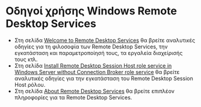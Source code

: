 # Οδηγοί χρήσης Windows Remote Desktop Services

- Στη σελίδα [Welcome to Remote Desktop Services](https://learn.microsoft.com/en-us/windows-server/remote/remote-desktop-services/welcome-to-rds) θα βρείτε αναλυτικές οδηγίες για τη φιλοσοφία των Remote Desktop Services, την εγκατάσταση και παραμετροποίησή τους, τα εργαλεία διαχείρισής τους κτλ.
- Στη σελίδα [Install Remote Desktop Session Host role service in Windows Server without Connection Broker role service](https://learn.microsoft.com/en-us/troubleshoot/windows-server/remote/install-rds-host-role-service-without-connection-broker?source=recommendations) θα βρείτε αναλυτικές οδηγίες για την εγκατάσταση του Remote Desktop Session Host ρόλου.
- Στη σελίδα [About Remote Desktop Services](https://learn.microsoft.com/en-us/windows/win32/termserv/about-terminal-services) θα βρείτε επιπλέον πληροφορίες για τα Remote Desktop Services.
